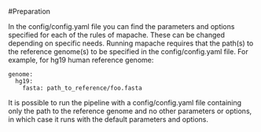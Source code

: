 #Preparation

In the config/config.yaml file you can find the parameters and options specified for each of the rules of mapache. These can be changed depending on specific needs. 
Running mapache requires that the path(s) to the reference genome(s) to be specified in the config/config.yaml file. For example, for hg19 human reference genome: 

```
genome: 
  hg19: 
    fasta: path_to_reference/foo.fasta
```

It is possible to run the pipeline with a config/config.yaml file containing only the path to the reference genome and no other parameters or options, in which case it runs with the default parameters and options.  


